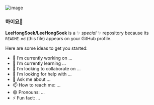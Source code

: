 ![image](https://github.com/LeeHongSoek/LeeHongSoek/assets/105229755/beb7bdaa-0e84-4b57-b28e-a099a9b4ea5f)

### 하이요👋

**LeeHongSoek/LeeHongSoek** is a ✨ _special_ ✨ repository because its `README.md` (this file) appears on your GitHub profile.

Here are some ideas to get you started:

- 🔭 I’m currently working on ...
- 🌱 I’m currently learning ...
- 👯 I’m looking to collaborate on ...
- 🤔 I’m looking for help with ...
- 💬 Ask me about ...
- 📫 How to reach me: ...
- 😄 Pronouns: ...
- ⚡ Fun fact: ...

<!--

여기는 주석

-->
